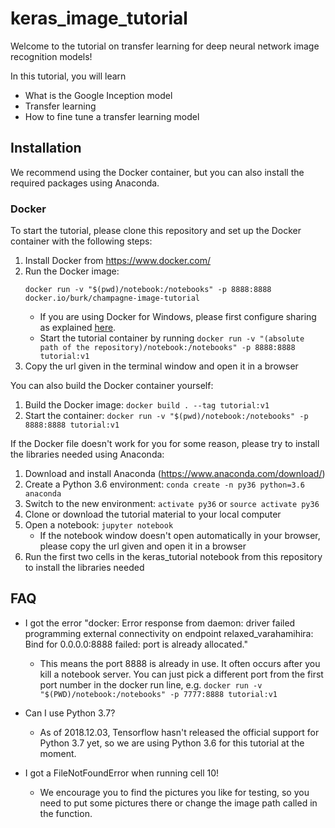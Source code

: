 # keras_image_tutorial

Welcome to the tutorial on transfer learning for deep neural network image recognition models!

In this tutorial, you will learn
* What is the Google Inception model
* Transfer learning
* How to fine tune a transfer learning model

## Installation

We recommend using the Docker container, but you can also install the required
packages using Anaconda.

### Docker

To start the tutorial, please clone this repository and set up the Docker container with the following steps:

 1. Install Docker from https://www.docker.com/
 1. Run the Docker image:
    ```
    docker run -v "$(pwd)/notebook:/notebooks" -p 8888:8888 docker.io/burk/champagne-image-tutorial
    ``` 
    * If you are using Docker for Windows, please first configure sharing as
      explained [here](https://blogs.msdn.microsoft.com/stevelasker/2016/06/14/configuring-docker-for-windows-volumes/).
    * Start the tutorial container by running `docker run -v "(absolute path of the repository)/notebook:/notebooks" -p 8888:8888 tutorial:v1`
 1. Copy the url given in the terminal window and open it in a browser

You can also build the Docker container yourself:
 1. Build the Docker image: `docker build . --tag tutorial:v1`
 1. Start the container: `docker run -v "$(pwd)/notebook:/notebooks" -p 8888:8888 tutorial:v1`

If the Docker file doesn't work for you for some reason, please try to install the libraries needed using Anaconda:
 1. Download and install Anaconda (https://www.anaconda.com/download/)
 1. Create a Python 3.6 environment: `conda create -n py36 python=3.6 anaconda`
 1. Switch to the new environment: `activate py36` or `source activate py36`
 1. Clone or download the tutorial material to your local computer
 1. Open a notebook: `jupyter notebook`
    * If the notebook window doesn't open automatically in your browser, please copy the url given and open it in a browser
 1. Run the first two cells in the keras_tutorial notebook from this repository to install the libraries needed

## FAQ

* I got the error "docker: Error response from daemon: driver failed programming external connectivity on endpoint relaxed_varahamihira: Bind for 0.0.0.0:8888 failed: port is already allocated."
    * This means the port 8888 is already in use. It often occurs after you kill a notebook server. You can just pick a different port from the first port number in the docker run line, e.g. `docker run -v "$(PWD)/notebook:/notebooks" -p 7777:8888 tutorial:v1`

* Can I use Python 3.7?
    * As of 2018.12.03, Tensorflow hasn't released the official support for Python 3.7 yet, so we are using Python 3.6 for this tutorial at the moment.

* I got a FileNotFoundError when running cell 10!
    * We encourage you to find the pictures you like for testing, so you need to put some pictures there or change the image path called in the function.

 
